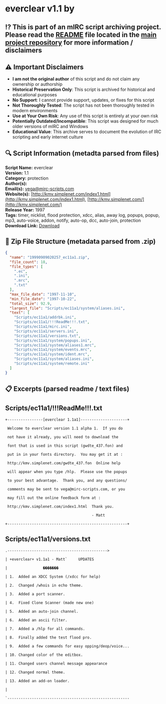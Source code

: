# everclear v1.1 by 

## ⁉️ This is part of an mIRC script archiving project. Please read the [README](https://github.com/sorzkode/mirc_scripts_archive/blob/main/README.md) file located in the [main project repository](https://github.com/sorzkode/mirc_scripts_archive) for more information / disclaimers  

## ⚠️ Important Disclaimers

- **I am not the original author** of this script and do not claim any ownership or authorship
- **Historical Preservation Only**: This script is archived for historical and educational purposes
- **No Support**: I cannot provide support, updates, or fixes for this script
- **Not Thoroughly Tested**: The script has not been thoroughly tested in modern environments
- **Use at Your Own Risk**: Any use of this script is entirely at your own risk
- **Potentially Outdated/Incompatible**: This script was designed for much older versions of mIRC and Windows
- **Educational Value**: This archive serves to document the evolution of IRC scripting and early internet culture

## 🔍 Script Information (metadta parsed from files)

**Script Name:** everclear  
**Version:** 1.1  
**Category:** protection  
**Author(s):**   
**Email(s):** <vega@mirc-scripts.com>  
**Website(s):** [http://kmv.simplenet.com/index1.html](http://kmv.simplenet.com/index1.html), [http://kmv.simplenet.com/](http://kmv.simplenet.com/)  
**Release Year:** 1997  
**Tags:** timer, nicklist, flood protection, xdcc, alias, away log, popups, popup, mp3, auto-voice, addon, notify, auto-op, dcc, auto-join, protection  
**Download Link:** [Download](https://github.com/sorzkode/mirc_scripts_archive/raw/main/hawkee.com/19990909020257_ec11a1/19990909020257_ec11a1.zip)  

## 📂 Zip File Structure (metadata parsed from .zip)

```json
{
  "name": "19990909020257_ec11a1.zip",
  "file_count": 18,
  "file_types": [
    ".ec",
    ".ini",
    ".mrc",
    ".txt"
  ],
  "max_file_date": "1997-11-10",
  "min_file_date": "1997-10-22",
  "total_size": 92.9,
  "largest_file": "Scripts/ec11a1/system/aliases.ini",
  "text": [
    "Scripts/ec11a1/addrbk.ini",
    "Scripts/ec11a1/!!!ReadMe!!!.txt",
    "Scripts/ec11a1/mirc.ini",
    "Scripts/ec11a1/servers.ini",
    "Scripts/ec11a1/versions.txt",
    "Scripts/ec11a1/system/popups.ini",
    "Scripts/ec11a1/system/aliases1.mrc",
    "Scripts/ec11a1/system/events.mrc",
    "Scripts/ec11a1/system/ident.mrc",
    "Scripts/ec11a1/system/aliases.ini",
    "Scripts/ec11a1/system/remote.ini"
  ]
}
```

## 📋 Excerpts (parsed readme / text files)

## Scripts/ec11a1/!!!ReadMe!!!.txt

```text
+----------------[everclear 1.1a1]---------------------+
 Welcome to everclear version 1.1 alpha 1.  If you do 
 not have it already, you will need to download the 
 font that is used in this script (gwdte_437.fon) and
 put in in your fonts directory.  You may get it at :
 http://kmv.simplenet.com/gwdte_437.fon  Online help
 will appear when you type /hlp.  Please use the popups
 to your best advantage.  Thank you, and any questions/
 comments may be sent to vega@mirc-scripts.com, or you
 may fill out the online feedback form at :
 http://kmv.simplenet.com/index1.html  Thank you. 
                                       - Matt
+------------------------------------------------------+
```

## Scripts/ec11a1/versions.txt

```text
.--------------------------------------------->
| +everclear+ v1.1a1 - Matt`     UPDATES
|				 �������
| 1.  Added an XDCC System (/xdcc for help)
| 2.  Changed /whois in echo theme.
| 3.  Added a port scanner.
| 4.  Fixed Clone Scanner (made new one)
| 5.  Added an auto-join channel.
| 6.  Added an ascii filter.
| 7.  Added a /hlp for all commands.
| 8.  Finally added the test flood pro.
| 9.  Added a few commands for easy opping/deop/voice...
| 10. Changed color of the editbox.
| 11. Changed users channel message appearance
| 12. Changed normal theme.
| 13. Added an add-on loader.
|
`-------------------------------------------------------
```
